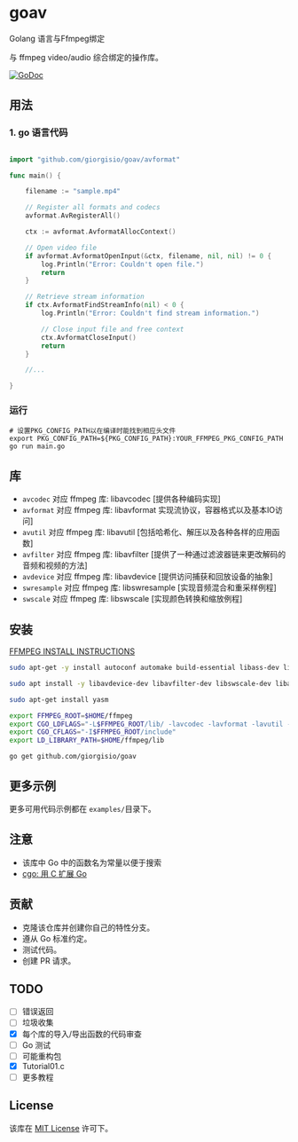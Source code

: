 # goav
Golang 语言与Ffmpeg绑定


与 ffmpeg video/audio 综合绑定的操作库。

[![GoDoc](https://godoc.org/github.com/Turing-Chu/goav?status.svg)](https://godoc.org/github.com/Turing-Chu/goav)

## 用法

### 1. go 语言代码

```go

import "github.com/giorgisio/goav/avformat"

func main() {

	filename := "sample.mp4"

	// Register all formats and codecs
	avformat.AvRegisterAll()

	ctx := avformat.AvformatAllocContext()

	// Open video file
	if avformat.AvformatOpenInput(&ctx, filename, nil, nil) != 0 {
		log.Println("Error: Couldn't open file.")
		return
	}

	// Retrieve stream information
	if ctx.AvformatFindStreamInfo(nil) < 0 {
		log.Println("Error: Couldn't find stream information.")

		// Close input file and free context
		ctx.AvformatCloseInput()
		return
	}

	//...

}
```

### 运行

```shell
# 设置PKG_CONFIG_PATH以在编译时能找到相应头文件
export PKG_CONFIG_PATH=${PKG_CONFIG_PATH}:YOUR_FFMPEG_PKG_CONFIG_PATH
go run main.go
```

## 库

* `avcodec` 对应 ffmpeg 库: libavcodec [提供各种编码实现]
* `avformat` 对应 ffmpeg 库: libavformat 实现流协议，容器格式以及基本IO访问]
* `avutil` 对应 ffmpeg 库: libavutil [包括哈希化、解压以及各种各样的应用函数]
* `avfilter` 对应 ffmpeg 库: libavfilter [提供了一种通过滤波器链来更改解码的音频和视频的方法]
* `avdevice` 对应 ffmpeg 库: libavdevice [提供访问捕获和回放设备的抽象]
* `swresample` 对应 ffmpeg 库: libswresample [实现音频混合和重采样例程]
* `swscale` 对应 ffmpeg 库: libswscale [实现颜色转换和缩放例程]


## 安装

[FFMPEG INSTALL INSTRUCTIONS](https://github.com/FFmpeg/FFmpeg/blob/master/INSTALL.md)

``` sh
sudo apt-get -y install autoconf automake build-essential libass-dev libfreetype6-dev libsdl1.2-dev libtheora-dev libtool libva-dev libvdpau-dev libvorbis-dev libxcb1-dev libxcb-shm0-dev libxcb-xfixes0-dev pkg-config texi2html zlib1g-dev

sudo apt install -y libavdevice-dev libavfilter-dev libswscale-dev libavcodec-dev libavformat-dev libswresample-dev libavutil-dev

sudo apt-get install yasm

export FFMPEG_ROOT=$HOME/ffmpeg
export CGO_LDFLAGS="-L$FFMPEG_ROOT/lib/ -lavcodec -lavformat -lavutil -lswscale -lswresample -lavdevice -lavfilter"
export CGO_CFLAGS="-I$FFMPEG_ROOT/include"
export LD_LIBRARY_PATH=$HOME/ffmpeg/lib
``` 

``` 
go get github.com/giorgisio/goav

``` 

## 更多示例

更多可用代码示例都在 `examples/`目录下。

## 注意
- 该库中 Go 中的函数名为常量以便于搜索
- [cgo: 用 C 扩展 Go](http://blog.giorgis.io/cgo-examples)

## 贡献
- 克隆该仓库并创建你自己的特性分支。
- 遵从 Go 标准约定。
- 测试代码。
- 创建 PR 请求。

## TODO

- [ ] 错误返回
- [ ] 垃圾收集
- [X] 每个库的导入/导出函数的代码审查
- [ ] Go 测试
- [ ] 可能重构包
- [x] Tutorial01.c
- [ ] 更多教程

## License
该库在 [MIT License](http://opensource.org/licenses/MIT) 许可下。
